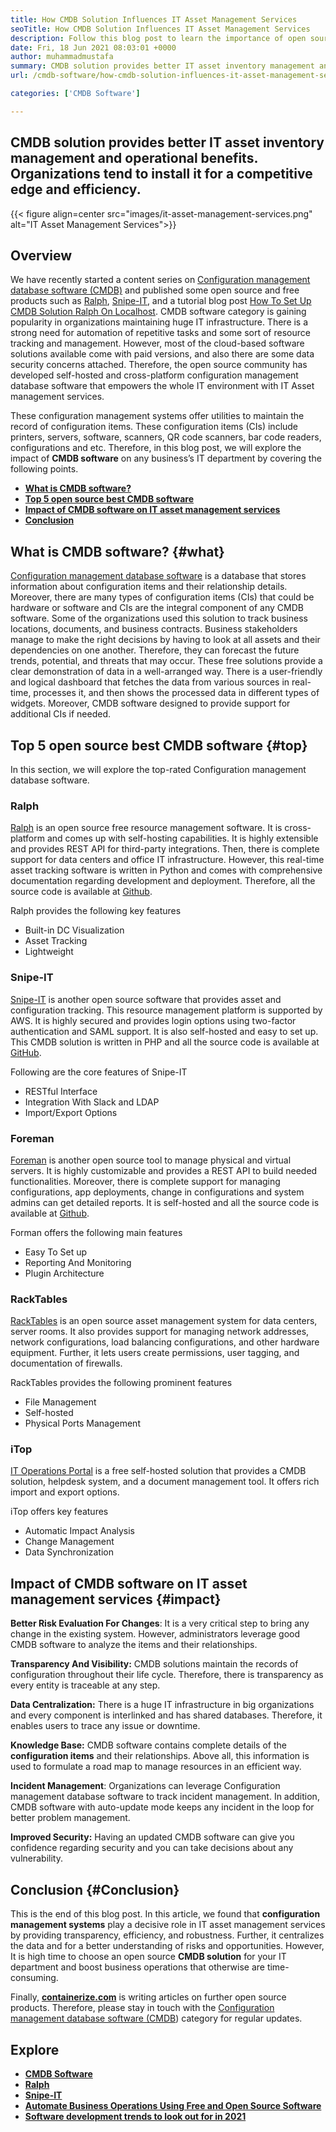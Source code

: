 ```yaml
---
title: How CMDB Solution Influences IT Asset Management Services
seoTitle: How CMDB Solution Influences IT Asset Management Services
description: Follow this blog post to learn the importance of open source IT asset management services and free CMDB software in managing numerous configuration items.
date: Fri, 18 Jun 2021 08:03:01 +0000
author: muhammadmustafa
summary: CMDB solution provides better IT asset inventory management and operational benefits. Organizations tend to install it for a competitive edge and efficiency.
url: /cmdb-software/how-cmdb-solution-influences-it-asset-management-services/

categories: ['CMDB Software']

---
```

## CMDB solution provides better IT asset inventory management and operational benefits. Organizations tend to install it for a competitive edge and efficiency.

{{< figure align=center src="images/it-asset-management-services.png" alt="IT Asset Management Services">}}  

## **Overview**

We have recently started a content series on [Configuration management database software (CMDB)][1] and published some open source and free products such as [Ralph][2], [Snipe-IT][3], and a tutorial blog post [How To Set Up CMDB Solution Ralph On Localhost][4]. CMDB software category is gaining popularity in organizations maintaining huge IT infrastructure. There is a strong need for automation of repetitive tasks and some sort of resource tracking and management. However, most of the cloud-based software solutions available come with paid versions, and also there are some data security concerns attached. Therefore, the open source community has developed self-hosted and cross-platform configuration management database software that empowers the whole IT environment with IT Asset management services. 

These configuration management systems offer utilities to maintain the record of configuration items. These configuration items (CIs) include printers, servers, software, scanners, QR code scanners, bar code readers, configurations and etc. Therefore, in this blog post, we will explore the impact of **CMDB software** on any business’s IT department by covering the following points.

  * **[What is CMDB software?][5]**
  * **[Top 5 open source best CMDB software][6]**
  * [**Impact of CMDB software on IT asset management services**][7]
  * **[Conclusion][8]** 

## **What is CMDB software?** {#what}

[Configuration management database software][1] is a database that stores information about configuration items and their relationship details. Moreover, there are many types of configuration items (CIs) that could be hardware or software and CIs are the integral component of any CMDB software. Some of the organizations used this solution to track business locations, documents, and business contracts. Business stakeholders manage to make the right decisions by having to look at all assets and their dependencies on one another. Therefore, they can forecast the future trends, potential, and threats that may occur. These free solutions provide a clear demonstration of data in a well-arranged way. There is a user-friendly and logical dashboard that fetches the data from various sources in real-time, processes it, and then shows the processed data in different types of widgets. Moreover, CMDB software designed to provide support for additional CIs if needed. 

## **Top 5 open source best CMDB software** {#top}

In this section, we will explore the top-rated Configuration management database software. 

### Ralph

[Ralph][2] is an open source free resource management software. It is cross-platform and comes up with self-hosting capabilities. It is highly extensible and provides REST API for third-party integrations. Then, there is complete support for data centers and office IT infrastructure. However, this real-time asset tracking software is written in Python and comes with comprehensive documentation regarding development and deployment. Therefore, all the source code is available at [Github][9].

Ralph provides the following key features

  * Built-in DC Visualization
  * Asset Tracking
  * Lightweight

### Snipe-IT

[Snipe-IT][3] is another open source software that provides asset and configuration tracking. This resource management platform is supported by AWS. It is highly secured and provides login options using two-factor authentication and SAML support. It is also self-hosted and easy to set up. This CMDB solution is written in PHP and all the source code is available at [GitHub][10]. 

Following are the core features of Snipe-IT

  * RESTful Interface 
  * Integration With Slack and LDAP
  * Import/Export Options

### Foreman

[Foreman][11] is another open source tool to manage physical and virtual servers. It is highly customizable and provides a REST API to build needed functionalities. Moreover, there is complete support for managing configurations, app deployments, change in configurations and system admins can get detailed reports. It is self-hosted and all the source code is available at [Github][12].

Forman offers the following main features

  * Easy To Set up
  * Reporting And Monitoring
  * Plugin Architecture

### RackTables

[RackTables][13] is an open source asset management system for data centers, server rooms. It also provides support for managing network addresses, network configurations, load balancing configurations, and other hardware equipment. Further, it lets users create permissions, user tagging, and documentation of firewalls.

RackTables provides the following prominent features

  * File Management 
  * Self-hosted 
  * Physical Ports Management 

### iTop

[IT Operations Portal][14] is a free self-hosted solution that provides a CMDB solution, helpdesk system, and a document management tool. It offers rich import and export options.

iTop offers key features

  * Automatic Impact Analysis
  * Change Management
  * Data Synchronization

## Impact of CMDB software on [][15]IT asset management services {#impact}

**Better Risk Evaluation For Changes**: It is a very critical step to bring any change in the existing system. However, administrators leverage good CMDB software to analyze the items and their relationships.

**Transparency And Visibility:** CMDB solutions maintain the records of configuration throughout their life cycle. Therefore, there is transparency as every entity is traceable at any step. 

**Data Centralization:** There is a huge IT infrastructure in big organizations and every component is interlinked and has shared databases. Therefore, it enables users to trace any issue or downtime. 

**Knowledge Base:** CMDB software contains complete details of the **configuration items** and their relationships. Above all, this information is used to formulate a road map to manage resources in an efficient way.

**Incident Management**: Organizations can leverage Configuration management database software to track incident management. In addition, CMDB software with auto-update mode keeps any incident in the loop for better problem management.

**Improved Security:** Having an updated CMDB software can give you confidence regarding security and you can take decisions about any vulnerability. 

## **Conclusion** {#Conclusion}

This is the end of this blog post. In this article, we found that **configuration management systems** play a decisive role in IT asset management services by providing transparency, efficiency, and robustness. Further, it centralizes the data and for a better understanding of risks and opportunities. However, It is high time to choose an open source **CMDB solution** for your IT department and boost business operations that otherwise are time-consuming. 

Finally, [**containerize.com**][16] is writing articles on further open source products. Therefore, please stay in touch with the [][17][Configuration management database software (CMDB][1]) category for regular updates.

## Explore

  * **[CMDB Software][1]**
  * **[Ralph][2]**
  * [**Snipe-IT**][3]
  * [**Automate Business Operations Using Free and Open Source Software**][18]
  * **[Software development trends to look out for in 2021][19]**

 [1]: https://products.containerize.com/cmdb-software/
 [2]: https://products.containerize.com/cmdb-software/ralph/
 [3]: https://products.containerize.com/cmdb-software/snipe-it/
 [4]: https://blog.containerize.com/cmdb-software/how-to-set-up-cmdb-solution-ralph-on-localhost/

 [5]: #what
 [6]: #top
 [7]: #impact
 [8]: #Conclusion
 [9]: https://github.com/allegro/ralph
 [10]: https://github.com/snipe/snipe-it
 [11]: https://theforeman.org/
 [12]: https://github.com/theforeman/foreman
 [13]: https://www.racktables.org/
 [14]: https://www.combodo.com/itop
 [15]: https://blog.containerize.com/wp-admin/post.php?post=5864&action=edit#app
 [16]: https://www.containerize.com/
 [17]: https://products.containerize.com/single-sign-on/
 [18]: https://blog.containerize.com/blogging/automate-business-operations-using-open-source-software/

 [19]: https://blog.containerize.com/blockchain-platforms/software-development-trends-to-look-out-for-in-2021/
